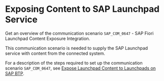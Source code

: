 <!-- loio1a0325a56ec944179a02358cccbbb599 -->

# Exposing Content to SAP Launchpad Service

Get an overview of the communication scenario `SAP_COM_0647` - SAP Fiori Launchpad Content Exposure Integration.

This communication scenario is needed to supply the SAP Launchpad service with content from the connected system.

For a description of the steps required to set up the communication scenario `SAP_COM_0647`, see [Expose Launchpad Content to Launchpads on SAP BTP](https://help.sap.com/viewer/10fd1742ea914256abedb34bf15bd069/Cloud/en-US/811789b79045440faf6dfdf02beb35aa.html).

